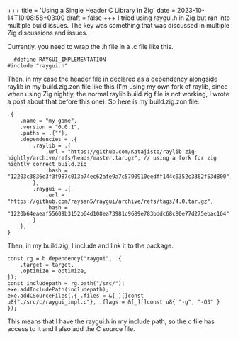 +++
title = 'Using a Single Header C Library in Zig'
date = 2023-10-14T10:08:58+03:00
draft = false
+++
I tried using raygui.h in Zig but ran into multiple build issues. The key was something that was discussed in multiple Zig discussions and issues. 

Currently, you need to wrap the .h file in a .c file like this.

      #define RAYGUI_IMPLEMENTATION
	#include "raygui.h"  

Then, in my case the header file in declared as a dependency alongside raylib in my build.zig.zon file like this (I'm using my own fork of raylib, since when using Zig nightly, the normal raylib build.zig file is not working, I wrote a post about that before this one). So here is my build.zig.zon file:

    
	.{
	    .name = "my-game",
	    .version = "0.0.1",
	    .paths = .{""},
	    .dependencies = .{
	        .raylib = .{
	            .url = "https://github.com/Katajisto/raylib-zig-nightly/archive/refs/heads/master.tar.gz", // using a fork for zig nightly correct build.zig
	            .hash = "12203c3836e3f3f987c013b74ec62afe9a7c5790910eedff144c0352c3362f53d800",
	        },
	        .raygui = .{
	            .url = "https://github.com/raysan5/raygui/archive/refs/tags/4.0.tar.gz",
	            .hash = "1220b64eaeaf55609b3152b64d108ea73981c9689e783bddc68c80e77d275ebac164"
	        }
	    },
	}

Then, in my build.zig, I include and link it to the package.

    const rg = b.dependency("raygui", .{
        .target = target,
        .optimize = optimize,
    });
    const includepath = rg.path("/src/");
    exe.addIncludePath(includepath);
    exe.addCSourceFiles(.{ .files = &[_][]const u8{"./src/c/raygui_impl.c"}, .flags = &[_][]const u8{ "-g", "-O3" } });

This means that I have the raygui.h in my include path, so the c file has access to it and I also add the C source file. 
